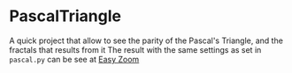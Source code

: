 # PascalTriangle

A quick project that allow to see the parity of the Pascal's Triangle, and the fractals that results from it
The result with the same settings as set in `pascal.py` can be see at [Easy Zoom](https://www.easyzoom.com/imageaccess/1822358ad6384a23bc7183856d3539aa)

